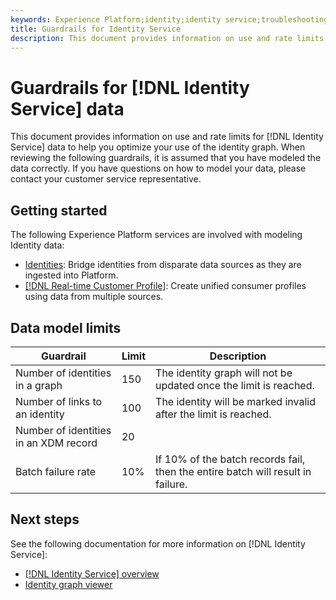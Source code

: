 ```yaml
---
keywords: Experience Platform;identity;identity service;troubleshooting;guardrails;guidelines;limit;
title: Guardrails for Identity Service
description: This document provides information on use and rate limits for Identity Service data to help you optimize your use of the identity graph.
---
```

# Guardrails for [!DNL Identity Service] data

This document provides information on use and rate limits for [!DNL Identity Service] data to help you optimize your use of the identity graph. When reviewing the following guardrails, it is assumed that you have modeled the data correctly. If you have questions on how to model your data, please contact your customer service representative.

## Getting started

The following Experience Platform services are involved with modeling Identity data: 

* [Identities](home.md): Bridge identities from disparate data sources as they are ingested into Platform.
* [[!DNL Real-time Customer Profile]](../profile/home.md): Create unified consumer profiles using data from multiple sources.

## Data model limits

| Guardrail | Limit | Description |
| --- | --- | --- |
| Number of identities in a graph | 150 | The identity graph will not be updated once the limit is reached. |
| Number of links to an identity | 100 | The identity will be marked invalid after the limit is reached. |
| Number of identities in an XDM record | 20 |
| Batch failure rate | 10% | If 10% of the batch records fail, then the entire batch will result in failure. |

## Next steps

See the following documentation for more information on [!DNL Identity Service]:

* [[!DNL Identity Service] overview](home.md)
* [Identity graph viewer](ui/identity-graph-viewer.md)
